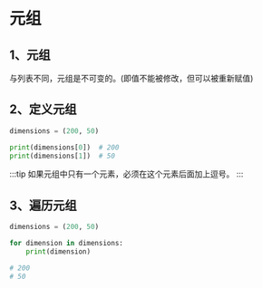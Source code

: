 # 元组

## 1、元组

与列表不同，元组是不可变的。(即值不能被修改，但可以被重新赋值)

## 2、定义元组

```python
dimensions = (200, 50)

print(dimensions[0])  # 200
print(dimensions[1])  # 50
```

:::tip
如果元组中只有一个元素，必须在这个元素后面加上逗号。
:::

## 3、遍历元组

```python
dimensions = (200, 50)

for dimension in dimensions:
    print(dimension)

# 200
# 50
```
